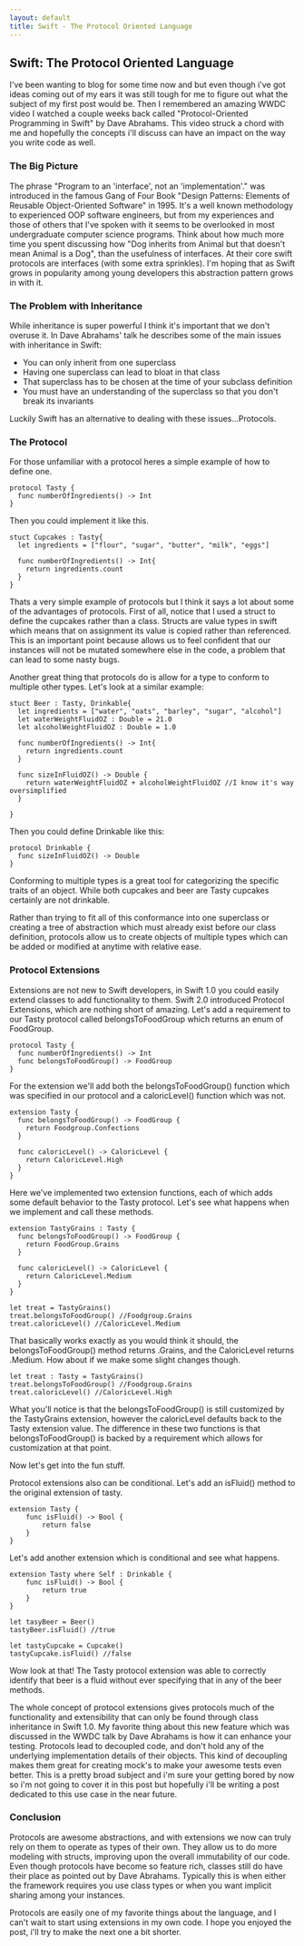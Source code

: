 ```yaml
---
layout: default
title: Swift - The Protocol Oriented Language
---
```

## Swift: The Protocol Oriented Language

I've been wanting to blog for some time now and but even though i've got ideas coming out of my ears it was still tough for me to figure out what the subject of my first post would be. Then I remembered an amazing WWDC video I watched a couple weeks back called "Protocol-Oriented Programming in Swift" by Dave Abrahams. This video struck a chord with me and hopefully the concepts i'll discuss can have an impact on the way you write code as well.

### The Big Picture
The phrase "Program to an 'interface', not an 'implementation'." was introduced in the famous Gang of Four Book "Design Patterns: Elements of Reusable Object-Oriented Software" in 1995. It's a well known methodology to experienced OOP software engineers, but from my experiences and those of others that I've spoken with it seems to be overlooked in most undergraduate computer science programs. Think about how much more time you spent discussing how "Dog inherits from Animal but that doesn't mean Animal is a Dog", than the usefulness of interfaces. At their core swift protocols are interfaces (with some extra sprinkles). I'm hoping that as Swift grows in popularity among young developers this abstraction pattern grows in with it. 

### The Problem with Inheritance
While inheritance is super powerful I think it's important that we don't overuse it. In Dave Abrahams' talk he describes some of the main issues with inheritance in Swift: 
- You can only inherit from one superclass
- Having one superclass can lead to bloat in that class
- That superclass has to be chosen at the time of your subclass definition
- You must have an understanding of the superclass so that you don't break its invariants

Luckily Swift has an alternative to dealing with these issues...Protocols.

### The Protocol
For those unfamiliar with a protocol heres a simple example of how to define one.

```
protocol Tasty {
  func numberOfIngredients() -> Int
}
```
Then you could implement it like this.

```
stuct Cupcakes : Tasty{
  let ingredients = ["flour", "sugar", "butter", "milk", "eggs"]
  
  func numberOfIngredients() -> Int{
    return ingredients.count
  }
}
```
Thats a very simple example of protocols but I think it says a lot about some of the advantages of protocols. First of all, notice that I used a struct to define the cupcakes rather than a class. Structs are value types in swift which means that on assignment its value is copied rather than referenced. This is an important point because allows us to feel confident that our instances will not be mutated somewhere else in the code, a problem that can lead to some nasty bugs. 

Another great thing that protocols do is allow for a type to conform to multiple other types. Let's look at a similar example:

```
stuct Beer : Tasty, Drinkable{
  let ingredients = ["water", "oats", "barley", "sugar", "alcohol"]
  let waterWeightFluidOZ : Double = 21.0
  let alcoholWeightFluidOZ : Double = 1.0
  
  func numberOfIngredients() -> Int{
    return ingredients.count
  }
  
  func sizeInFluidOZ() -> Double {
    return waterWeightFluidOZ + alcoholWeightFluidOZ //I know it's way oversimplified
  }
  
}
```
Then you could define Drinkable like this:

```
protocol Drinkable {
  func sizeInFluidOZ() -> Double
}
```
Conforming to multiple types is a great tool for categorizing the specific traits of an object. While both cupcakes and beer are Tasty cupcakes certainly are not drinkable.

Rather than trying to fit all of this conformance into one superclass or creating a tree of abstraction which must already exist before our class definition, protocols allow us to create objects of multiple types which can be added or modified at anytime with relative ease.

### Protocol Extensions

Extensions are not new to Swift developers, in Swift 1.0 you could easily extend classes to add functionality to them. Swift 2.0 introduced Protocol Extensions, which are nothing short of amazing. Let's add a requirement to our Tasty protocol called belongsToFoodGroup which returns an enum of FoodGroup. 
 
```
protocol Tasty {
  func numberOfIngredients() -> Int
  func belongsToFoodGroup() -> FoodGroup
}

``` 
For the extension we'll add both the belongsToFoodGroup() function which was specified in our protocol and a caloricLevel() function which was not.

```
extension Tasty {
  func belongsToFoodGroup() -> FoodGroup {
    return Foodgroup.Confections
  }
  
  func caloricLevel() -> CaloricLevel {
    return CaloricLevel.High
  }
}
```

Here we've implemented two extension functions, each of which adds some default behavior to the Tasty protocol. Let's see what happens when we implement and call these methods. 

```
extension TastyGrains : Tasty {
  func belongsToFoodGroup() -> FoodGroup {
    return FoodGroup.Grains
  }
  
  func caloricLevel() -> CaloricLevel {
    return CaloricLevel.Medium
  }
}

let treat = TastyGrains()
treat.belongsToFoodGroup() //Foodgroup.Grains
treat.caloricLevel() //CaloricLevel.Medium
```
That basically works exactly as you would think it should, the belongsToFoodGroup() method returns .Grains, and the CaloricLevel returns .Medium. How about if we make some slight changes though.

```
let treat : Tasty = TastyGrains()
treat.belongsToFoodGroup() //Foodgroup.Grains
treat.caloricLevel() //CaloricLevel.High
```
What you'll notice is that the belongsToFoodGroup() is still customized by the TastyGrains extension, however the caloricLevel defaults back to the Tasty extension value. The difference in these two functions is that belongsToFoodGroup() is backed by a requirement which allows for customization at that point. 

Now let's get into the fun stuff.

Protocol extensions also can be conditional. Let's add an isFluid() method to the original extension of tasty.

```
extension Tasty {
    func isFluid() -> Bool {
        return false
    }
}

```
Let's add another extension which is conditional and see what happens.

```
extension Tasty where Self : Drinkable {
    func isFluid() -> Bool {
        return true
    }
}

let tasyBeer = Beer()
tastyBeer.isFluid() //true

let tastyCupcake = Cupcake()
tastyCupcake.isFluid() //false
```
Wow look at that! The Tasty protocol extension was able to correctly identify that beer is a fluid without ever specifying that in any of the beer methods. 

The whole concept of protocol extensions gives protocols much of the functionality and extensibility that can only be found through class inheritance in Swift 1.0. My favorite thing about this new feature which was discussed in the WWDC talk by Dave Abrahams is how it can enhance your testing. Protocols lead to decoupled code, and don't hold any of the underlying implementation details of their objects. This kind of decoupling makes them great for creating mock's to make your awesome tests even better. This is a pretty broad subject and i'm sure your getting bored by now so i'm not going to cover it in this post but hopefully i'll be writing a post dedicated to this use case in the near future.

### Conclusion

Protocols are awesome abstractions, and with extensions we now can truly rely on them to operate as types of their own. They allow us to do more modeling with structs, improving upon the overall immutability of our code. Even though protocols have become so feature rich, classes still do have their place as pointed out by Dave Abrahams. Typically this is when either the framework requires you use class types or when you want implicit sharing among your instances. 

Protocols are easily one of my favorite things about the language, and I can't wait to start using extensions in my own code. I hope you enjoyed the post, i'll try to make the next one a bit shorter.